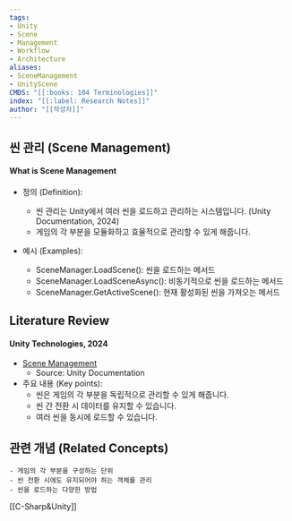 ```yaml
---
tags:
- Unity
- Scene
- Management
- Workflow
- Architecture
aliases:
- SceneManagement
- UnityScene
CMDS: "[[:books: 104 Terminologies]]" 
index: "[[:label: Research Notes]]"
author: "[[작성자]]" 
---
```


## 씬 관리 (Scene Management)

#### What is Scene Management

- 정의 (Definition):
	- 씬 관리는 Unity에서 여러 씬을 로드하고 관리하는 시스템입니다. (Unity Documentation, 2024)
	- 게임의 각 부분을 모듈화하고 효율적으로 관리할 수 있게 해줍니다.

- 예시 (Examples):
	- SceneManager.LoadScene(): 씬을 로드하는 메서드
	- SceneManager.LoadSceneAsync(): 비동기적으로 씬을 로드하는 메서드
	- SceneManager.GetActiveScene(): 현재 활성화된 씬을 가져오는 메서드

## Literature Review

#### Unity Technologies, 2024
- [Scene Management](https://docs.unity3d.com/Manual/Scenes.html)
	- Source: Unity Documentation
- 주요 내용 (Key points):
	- 씬은 게임의 각 부분을 독립적으로 관리할 수 있게 해줍니다.
	- 씬 간 전환 시 데이터를 유지할 수 있습니다.
	- 여러 씬을 동시에 로드할 수 있습니다.

## 관련 개념 (Related Concepts)

	- 게임의 각 부분을 구성하는 단위
	- 씬 전환 시에도 유지되어야 하는 객체를 관리
	- 씬을 로드하는 다양한 방법 


[[C-Sharp&Unity]]